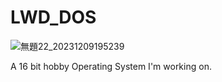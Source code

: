# LWD_DOS
![無題22_20231209195239](https://github.com/BlueSillyDragon/LWD_DOS/assets/137140267/a7690147-c429-4af8-a312-23b2c482eab4)

A 16 bit hobby Operating System I'm working on.

